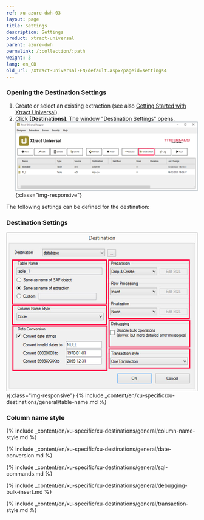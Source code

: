 ```yaml
---
ref: xu-azure-dwh-03
layout: page
title: Settings
description: Settings
product: xtract-universal
parent: azure-dwh
permalink: /:collection/:path
weight: 3
lang: en_GB
old_url: /Xtract-Universal-EN/default.aspx?pageid=settings4
---
```

### Opening the Destination Settings
1. Create or select an existing extraction (see also [Getting Started with Xtract Universal](../../getting-started/define-a-table-extraction)).
2. Click **[Destinations]**. The window "Destination Settings" opens.
![Destination-settings](/img/content/xu/xu_designer_destination.png){:class="img-responsive"}

The following settings can be defined for the destination:  

### Destination Settings
![ext_spec_set_de_form](/img/content/ext_spec_set_de_form_debug.png)){:class="img-responsive"}
{% include _content/en/xu-specific/xu-destinations/general/table-name.md %}

### Column name style
{% include _content/en/xu-specific/xu-destinations/general/column-name-style.md %}

{% include _content/en/xu-specific/xu-destinations/general/date-conversion.md %}

{% include _content/en/xu-specific/xu-destinations/general/sql-commands.md %}

{% include _content/en/xu-specific/xu-destinations/general/debugging-bulk-insert.md %}

{% include _content/en/xu-specific/xu-destinations/general/transaction-style.md %}


